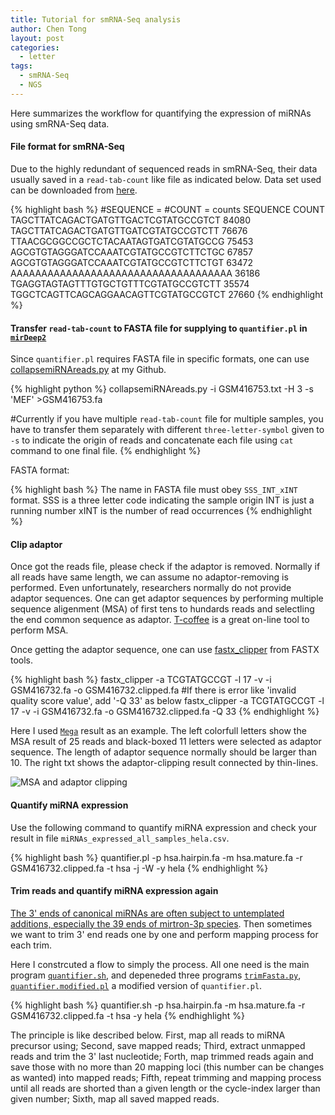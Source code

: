 ```yaml
---
title: Tutorial for smRNA-Seq analysis
author: Chen Tong
layout: post
categories:
  - letter
tags:
  - smRNA-Seq
  - NGS
---
```


Here summarizes the workflow for quantifying the expression of miRNAs using smRNA-Seq data.

#### File format for smRNA-Seq

Due to the highly redundant of sequenced reads in smRNA-Seq, their data usually saved in a `read-tab-count` like file as indicated below. Data set used can be downloaded from [here](http://www.ncbi.nlm.nih.gov/geo/query/acc.cgi?acc=GSM416732).

{% highlight bash %}
#SEQUENCE = 
#COUNT = counts
SEQUENCE	COUNT
TAGCTTATCAGACTGATGTTGACTCGTATGCCGTCT	84080
TAGCTTATCAGACTGATGTTGATCGTATGCCGTCTT	76676
TTAACGCGGCCGCTCTACAATAGTGATCGTATGCCG	75453
AGCGTGTAGGGATCCAAATCGTATGCCGTCTTCTGC	67857
AGCGTGTAGGGATCCAAATCGTATGCCGTCTTCTGT	63472
AAAAAAAAAAAAAAAAAAAAAAAAAAAAAAAAAAAA	36186
TGAGGTAGTAGTTTGTGCTGTTTCGTATGCCGTCTT	35574
TGGCTCAGTTCAGCAGGAACAGTTCGTATGCCGTCT	27660
{% endhighlight %}

#### Transfer `read-tab-count` to FASTA file for supplying to `quantifier.pl` in [`mirDeep2`](https://www.mdc-berlin.de/8551903/en/research/research_teams/systems_biology_of_gene_regulatory_elements/projects/miRDeep)

Since `quantifier.pl` requires FASTA file in specific formats, one can use [collapsemiRNAreads.py](https://github.com/Tong-Chen/NGS/blob/master/collapsemiRNAreads.py) at my Github.

{% highlight python %}
collapsemiRNAreads.py -i GSM416753.txt -H 3 -s 'MEF' >GSM416753.fa

#Currently if you have multiple `read-tab-count` file for multiple samples, you have to transfer them separately with different `three-letter-symbol` given to `-s` to indicate the origin of reads and concatenate each file using `cat` command to one final file. 
{% endhighlight %}

FASTA format:

{% highlight bash %}
The name in FASTA file must obey `SSS_INT_xINT` format.
  SSS is a three letter code indicating the sample origin
  INT is just a running number
  xINT is the number of read occurrences
{% endhighlight %}

#### Clip adaptor

Once got the reads file, please check if the adaptor is removed. Normally if all reads have same length, we can assume no adaptor-removing is performed. Even unfortunately, researchers normally do not provide adaptor sequences. One can get adaptor sequences by performing multiple sequence aligenment (MSA) of first tens to hundards reads and selectling the end common sequence as adaptor. [T-coffee](http://tcoffee.crg.cat/apps/tcoffee/do:regular) is a great on-line tool to perform MSA.

Once getting the adaptor sequence, one can use [fastx_clipper](http://hannonlab.cshl.edu/fastx_toolkit/) from FASTX tools.

{% highlight bash %}
fastx_clipper -a TCGTATGCCGT -l 17 -v -i GSM416732.fa -o GSM416732.clipped.fa
#If there is error like 'invalid quality score value', add '-Q 33' as below
fastx_clipper -a TCGTATGCCGT -l 17 -v -i GSM416732.fa -o GSM416732.clipped.fa -Q 33 
{% endhighlight %}

Here I used [`Mega`](http://www.megasoftware.net/) result as an example. The left colorfull letters show the MSA result of 25 reads and black-boxed 11 letters were selected as adaptor sequence. The length of adaptor sequence normally should be larger than 10. The right txt shows the adaptor-clipping result connected by thin-lines.

![MSA and adaptor clipping](http://blog.genesino.com/images//smRNA-seq-1.jpg)

#### Quantify miRNA expression

Use the following command to quantify miRNA expression and check your result in file `miRNAs_expressed_all_samples_hela.csv`. 

{% highlight bash %}
quantifier.pl -p hsa.hairpin.fa -m hsa.mature.fa -r GSM416732.clipped.fa -t hsa -j -W -y hela
{% endhighlight %}

#### Trim reads and quantify miRNA expression again

[The 3' ends of canonical miRNAs are often subject to untemplated additions, especially the 39 ends of mirtron-3p species][1]. Then sometimes we want to trim 3' end reads one by one and perform mapping process for each trim. 

Here I constrcuted a flow to simply the process. All one need is the main program  [`quantifier.sh`](https://github.com/Tong-Chen/NGS/blob/master/quantifier.sh), and depeneded three programs [`trimFasta.py`](https://github.com/Tong-Chen/NGS/blob/master/trimFasta.sh), [`quantifier.modified.pl`](https://github.com/Tong-Chen/NGS/blob/master/quantifier.modified.pl) a modified version of `quantifier.pl`. 

{% highlight bash %}
quantifier.sh -p hsa.hairpin.fa -m hsa.mature.fa -r GSM416732.clipped.fa -t hsa -y hela
{% endhighlight %}

The principle is like described below. First, map all reads to miRNA precursor using; Second, save mapped reads; Third, extract unmapped reads and trim the 3' last  nucleotide; Forth, map trimmed reads again and save those with no more than 20 mapping loci (this number can be changes as wanted) into mapped reads; Fifth, repeat trimming and mapping process until all reads are shorted than a given length or the cycle-index larger than given number; Sixth, map all saved mapped reads.



[1]: http://genome.cshlp.org/content/22/9/1634
